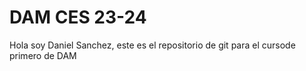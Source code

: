 <h1>DAM CES 23-24</h1>
<p>Hola soy Daniel Sanchez, este es el repositorio de git para el cursode primero de DAM</p>
